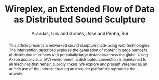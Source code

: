 ---
title: "Wireplex, an Extended Flow of Data as Distributed Sound Sculpture"
abstract: "This article presents a networked sound sculpture made using web technologies. The intervention described explores the generation of content in large numbers of distributed interfaces with potentially large distances across the globe. Using Akson audio-visual (AV) environment, a distributed connection is maintained to all machines that remain publicly linked. We explore and present Wireplex as an artistic use of the Internet creating an irregular platform to reproduce the artwork."
address: "Trondheim, Norway"
booktitle: "Proceedings of the International Web Audio Conference"
editor: "Xambó, Anna and Martín, Sara R. and Roma, Gerard"
month: "December"
publisher: "NTNU"
series: "WAC '19"
pages: "151--152"
ID: "45"
author: "Arandas, Luis and Gomes, José and Penha, Rui"
webAuthor: "Luis Arandas, José Gomes, Rui Penha"
track: "Artwork"
year: "2019"
tags: year2019
media: none
pdflink: "/_data/papers/pdf/2019/2019_45.pdf"
ISSN: "2663-5844"
---